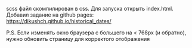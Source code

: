 scss файл скомпилирован в css. Для запуска открыть index.html.
Добавил задание на github pages:
https://dikushch.github.io/historical_dates/

P.S. Если изменять окно браузера с большего на < 768px (и обратно), нужно обновить страницу для корректого отображения
